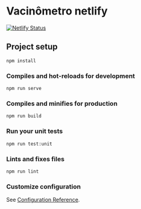 # Vacinômetro netlify
[![Netlify Status](https://api.netlify.com/api/v1/badges/76f0c053-c751-4aad-ba9e-94bc4c2a29db/deploy-status)](https://app.netlify.com/sites/ovacinometro/deploys)

## Project setup
```
npm install
```

### Compiles and hot-reloads for development
```
npm run serve
```

### Compiles and minifies for production
```
npm run build
```

### Run your unit tests
```
npm run test:unit
```

### Lints and fixes files
```
npm run lint
```

### Customize configuration
See [Configuration Reference](https://cli.vuejs.org/config/).
